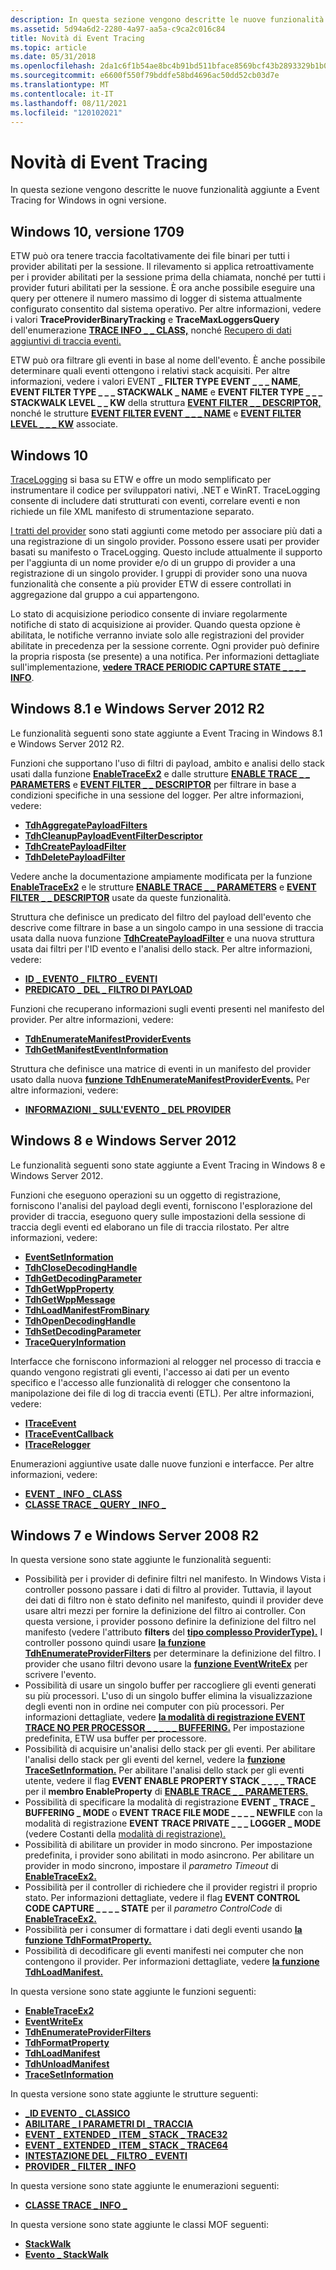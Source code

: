 ```yaml
---
description: In questa sezione vengono descritte le nuove funzionalità aggiunte a Event Tracing for Windows in ogni versione.
ms.assetid: 5d94a6d2-2280-4a97-aa5a-c9ca2c016c84
title: Novità di Event Tracing
ms.topic: article
ms.date: 05/31/2018
ms.openlocfilehash: 2da1c6f1b54ae8bc4b91bd511bface8569bcf43b2893329b1b0462b46c001724
ms.sourcegitcommit: e6600f550f79bddfe58bd4696ac50dd52cb03d7e
ms.translationtype: MT
ms.contentlocale: it-IT
ms.lasthandoff: 08/11/2021
ms.locfileid: "120102021"
---
```

# <a name="whats-new-in-event-tracing"></a>Novità di Event Tracing

In questa sezione vengono descritte le nuove funzionalità aggiunte a Event Tracing for Windows in ogni versione.

## <a name="windows-10-version-1709"></a>Windows 10, versione 1709

ETW può ora tenere traccia facoltativamente dei file binari per tutti i provider abilitati per la sessione. Il rilevamento si applica retroattivamente per i provider abilitati per la sessione prima della chiamata, nonché per tutti i provider futuri abilitati per la sessione. È ora anche possibile eseguire una query per ottenere il numero massimo di logger di sistema attualmente configurato consentito dal sistema operativo. Per altre informazioni, vedere i valori **TraceProviderBinaryTracking** e **TraceMaxLoggersQuery** dell'enumerazione [**TRACE INFO \_ \_ CLASS,**](/windows/win32/api/evntrace/ne-evntrace-trace_query_info_class) nonché [Recupero di dati aggiuntivi di traccia eventi.](retrieving-additional-event-tracing-data.md)

ETW può ora filtrare gli eventi in base al nome dell'evento. È anche possibile determinare quali eventi ottengono i relativi stack acquisiti. Per altre informazioni, vedere i valori EVENT **\_ FILTER TYPE EVENT \_ \_ \_ NAME**, **EVENT FILTER TYPE \_ \_ \_ STACKWALK \_ NAME** e **EVENT FILTER TYPE \_ \_ \_ STACKWALK LEVEL \_ \_ KW** della struttura [**EVENT FILTER \_ \_ DESCRIPTOR,**](/windows/desktop/api/Evntprov/ns-evntprov-event_filter_descriptor) nonché le strutture [**EVENT FILTER EVENT \_ \_ \_ NAME**](/windows/desktop/api/Evntprov/ns-evntprov-event_filter_event_name) e [**EVENT FILTER LEVEL \_ \_ \_ KW**](/windows/desktop/api/Evntprov/ns-evntprov-event_filter_level_kw) associate.

## <a name="windows-10"></a>Windows 10

[TraceLogging](../tracelogging/trace-logging-portal.md) si basa su ETW e offre un modo semplificato per instrumentare il codice per sviluppatori nativi, .NET e WinRT. TraceLogging consente di includere dati strutturati con eventi, correlare eventi e non richiede un file XML manifesto di strumentazione separato.

[I tratti del provider](provider-traits.md) sono stati aggiunti come metodo per associare più dati a una registrazione di un singolo provider. Possono essere usati per provider basati su manifesto o TraceLogging. Questo include attualmente il supporto per l'aggiunta di un nome provider e/o di un gruppo di provider a una registrazione di un singolo provider. I gruppi di provider sono una nuova funzionalità che consente a più provider ETW di essere controllati in aggregazione dal gruppo a cui appartengono.

Lo stato di acquisizione periodico consente di inviare regolarmente notifiche di stato di acquisizione ai provider. Quando questa opzione è abilitata, le notifiche verranno inviate solo alle registrazioni del provider abilitate in precedenza per la sessione corrente. Ogni provider può definire la propria risposta (se presente) a una notifica. Per informazioni dettagliate sull'implementazione, [**vedere TRACE PERIODIC CAPTURE STATE \_ \_ \_ \_ INFO**](/windows/win32/api/evntrace/ns-evntrace-trace_periodic_capture_state_info).

## <a name="windows-81-and-windows-server-2012-r2"></a>Windows 8.1 e Windows Server 2012 R2

Le funzionalità seguenti sono state aggiunte a Event Tracing in Windows 8.1 e Windows Server 2012 R2.

Funzioni che supportano l'uso di filtri di payload, ambito e analisi dello stack usati dalla funzione [**EnableTraceEx2**](/windows/win32/api/evntrace/nf-evntrace-enabletraceex2) e dalle strutture [**ENABLE TRACE \_ \_ PARAMETERS**](/windows/win32/api/evntrace/ns-evntrace-enable_trace_parameters) e [**EVENT FILTER \_ \_ DESCRIPTOR**](/windows/desktop/api/Evntprov/ns-evntprov-event_filter_descriptor) per filtrare in base a condizioni specifiche in una sessione del logger. Per altre informazioni, vedere:

-   [**TdhAggregatePayloadFilters**](/windows/desktop/api/Tdh/nf-tdh-tdhaggregatepayloadfilters)
-   [**TdhCleanupPayloadEventFilterDescriptor**](/windows/desktop/api/Tdh/nf-tdh-tdhcleanuppayloadeventfilterdescriptor)
-   [**TdhCreatePayloadFilter**](/windows/desktop/api/Tdh/nf-tdh-tdhcreatepayloadfilter)
-   [**TdhDeletePayloadFilter**](/windows/desktop/api/Tdh/nf-tdh-tdhdeletepayloadfilter)

Vedere anche la documentazione ampiamente modificata per la funzione [**EnableTraceEx2**](/windows/win32/api/evntrace/nf-evntrace-enabletraceex2) e le strutture [**ENABLE TRACE \_ \_ PARAMETERS**](/windows/win32/api/evntrace/ns-evntrace-enable_trace_parameters) e [**EVENT FILTER \_ \_ DESCRIPTOR**](/windows/desktop/api/Evntprov/ns-evntprov-event_filter_descriptor) usate da queste funzionalità.

Struttura che definisce un predicato del filtro del payload dell'evento che descrive come filtrare in base a un singolo campo in una sessione di traccia usata dalla nuova funzione [**TdhCreatePayloadFilter**](/windows/desktop/api/Tdh/nf-tdh-tdhcreatepayloadfilter) e una nuova struttura usata dai filtri per l'ID evento e l'analisi dello stack. Per altre informazioni, vedere:

-   [**ID \_ EVENTO \_ FILTRO \_ EVENTI**](/windows/desktop/api/Evntprov/ns-evntprov-event_filter_event_id)
-   [**PREDICATO \_ DEL \_ FILTRO DI PAYLOAD**](/windows/desktop/api/Tdh/ns-tdh-payload_filter_predicate)

Funzioni che recuperano informazioni sugli eventi presenti nel manifesto del provider. Per altre informazioni, vedere:

-   [**TdhEnumerateManifestProviderEvents**](/windows/desktop/api/Tdh/nf-tdh-tdhenumeratemanifestproviderevents)
-   [**TdhGetManifestEventInformation**](/windows/desktop/api/Tdh/nf-tdh-tdhgetmanifesteventinformation)

Struttura che definisce una matrice di eventi in un manifesto del provider usato dalla nuova [**funzione TdhEnumerateManifestProviderEvents.**](/windows/desktop/api/Tdh/nf-tdh-tdhenumeratemanifestproviderevents) Per altre informazioni, vedere:

-   [**INFORMAZIONI \_ SULL'EVENTO \_ DEL PROVIDER**](/windows/desktop/api/Tdh/ns-tdh-provider_event_info)

## <a name="windows-8-and-windows-server-2012"></a>Windows 8 e Windows Server 2012

Le funzionalità seguenti sono state aggiunte a Event Tracing in Windows 8 e Windows Server 2012.

Funzioni che eseguono operazioni su un oggetto di registrazione, forniscono l'analisi del payload degli eventi, forniscono l'esplorazione del provider di traccia, eseguono query sulle impostazioni della sessione di traccia degli eventi ed elaborano un file di traccia rilostato. Per altre informazioni, vedere:

-   [**EventSetInformation**](/windows/desktop/api/Evntprov/nf-evntprov-eventsetinformation)
-   [**TdhCloseDecodingHandle**](/windows/desktop/api/Tdh/nf-tdh-tdhclosedecodinghandle)
-   [**TdhGetDecodingParameter**](/windows/desktop/api/Tdh/nf-tdh-tdhgetdecodingparameter)
-   [**TdhGetWppProperty**](/windows/desktop/api/Tdh/nf-tdh-tdhgetwppproperty)
-   [**TdhGetWppMessage**](/windows/desktop/api/Tdh/nf-tdh-tdhgetwppmessage)
-   [**TdhLoadManifestFromBinary**](/windows/desktop/api/Tdh/nf-tdh-tdhloadmanifestfrombinary)
-   [**TdhOpenDecodingHandle**](/windows/desktop/api/Tdh/nf-tdh-tdhopendecodinghandle)
-   [**TdhSetDecodingParameter**](/windows/desktop/api/Tdh/nf-tdh-tdhsetdecodingparameter)
-   [**TraceQueryInformation**](/windows/win32/api/evntrace/nf-evntrace-tracequeryinformation)

Interfacce che forniscono informazioni al relogger nel processo di traccia e quando vengono registrati gli eventi, l'accesso ai dati per un evento specifico e l'accesso alle funzionalità di relogger che consentono la manipolazione dei file di log di traccia eventi (ETL). Per altre informazioni, vedere:

-   [**ITraceEvent**](/windows/desktop/api/Relogger/nn-relogger-itraceevent)
-   [**ITraceEventCallback**](/windows/desktop/api/Relogger/nn-relogger-itraceeventcallback)
-   [**ITraceRelogger**](/windows/desktop/api/Relogger/nn-relogger-itracerelogger)

Enumerazioni aggiuntive usate dalle nuove funzioni e interfacce. Per altre informazioni, vedere:

-   [**EVENT \_ INFO \_ CLASS**](/windows/desktop/api/Evntprov/ne-evntprov-event_info_class)
-   [**CLASSE TRACE \_ QUERY \_ INFO \_**](/windows/win32/api/evntrace/ne-evntrace-trace_query_info_class)

## <a name="windows-7-and-windows-server-2008-r2"></a>Windows 7 e Windows Server 2008 R2

In questa versione sono state aggiunte le funzionalità seguenti:

-   Possibilità per i provider di definire filtri nel manifesto. In Windows Vista i controller possono passare i dati di filtro al provider. Tuttavia, il layout dei dati di filtro non è stato definito nel manifesto, quindi il provider deve usare altri mezzi per fornire la definizione del filtro ai controller. Con questa versione, i provider possono definire la definizione del filtro nel manifesto (vedere l'attributo **filters** del [**tipo complesso ProviderType).**](../wes/eventmanifestschema-providertype-complextype.md) I controller possono quindi usare [**la funzione TdhEnumerateProviderFilters**](/windows/desktop/api/Tdh/nf-tdh-tdhenumerateproviderfilters) per determinare la definizione del filtro. I provider che usano filtri devono usare la [**funzione EventWriteEx**](/windows/desktop/api/Evntprov/nf-evntprov-eventwriteex) per scrivere l'evento.
-   Possibilità di usare un singolo buffer per raccogliere gli eventi generati su più processori. L'uso di un singolo buffer elimina la visualizzazione degli eventi non in ordine nei computer con più processori. Per informazioni dettagliate, vedere [**la modalità di registrazione EVENT TRACE NO PER PROCESSOR \_ \_ \_ \_ \_ BUFFERING.**](logging-mode-constants.md) Per impostazione predefinita, ETW usa buffer per processore.
-   Possibilità di acquisire un'analisi dello stack per gli eventi. Per abilitare l'analisi dello stack per gli eventi del kernel, vedere la [**funzione TraceSetInformation.**](/windows/win32/api/evntrace/nf-evntrace-tracesetinformation) Per abilitare l'analisi dello stack per gli eventi utente, vedere il flag **EVENT ENABLE PROPERTY STACK \_ \_ \_ \_ TRACE** per il **membro EnableProperty** di [**ENABLE TRACE \_ \_ PARAMETERS.**](/windows/win32/api/evntrace/ns-evntrace-enable_trace_parameters)
-   Possibilità di specificare la modalità di registrazione **EVENT \_ TRACE \_ BUFFERING \_ MODE** o **EVENT TRACE FILE MODE \_ \_ \_ \_ NEWFILE** con la modalità di registrazione **EVENT TRACE PRIVATE \_ \_ \_ LOGGER \_ MODE** (vedere Costanti della [modalità di registrazione).](logging-mode-constants.md)
-   Possibilità di abilitare un provider in modo sincrono. Per impostazione predefinita, i provider sono abilitati in modo asincrono. Per abilitare un provider in modo sincrono, impostare il *parametro Timeout* di [**EnableTraceEx2.**](/windows/win32/api/evntrace/nf-evntrace-enabletraceex2)
-   Possibilità per il controller di richiedere che il provider registri il proprio stato. Per informazioni dettagliate, vedere il flag **EVENT CONTROL CODE CAPTURE \_ \_ \_ \_ STATE** per il *parametro ControlCode* di [**EnableTraceEx2.**](/windows/win32/api/evntrace/nf-evntrace-enabletraceex2)
-   Possibilità per i consumer di formattare i dati degli eventi usando [**la funzione TdhFormatProperty.**](/windows/desktop/api/Tdh/nf-tdh-tdhformatproperty)
-   Possibilità di decodificare gli eventi manifesti nei computer che non contengono il provider. Per informazioni dettagliate, vedere [**la funzione TdhLoadManifest.**](/windows/desktop/api/Tdh/nf-tdh-tdhloadmanifest)

In questa versione sono state aggiunte le funzioni seguenti:

-   [**EnableTraceEx2**](/windows/win32/api/evntrace/nf-evntrace-enabletraceex2)
-   [**EventWriteEx**](/windows/desktop/api/Evntprov/nf-evntprov-eventwriteex)
-   [**TdhEnumerateProviderFilters**](/windows/desktop/api/Tdh/nf-tdh-tdhenumerateproviderfilters)
-   [**TdhFormatProperty**](/windows/desktop/api/Tdh/nf-tdh-tdhformatproperty)
-   [**TdhLoadManifest**](/windows/desktop/api/Tdh/nf-tdh-tdhloadmanifest)
-   [**TdhUnloadManifest**](/windows/desktop/api/Tdh/nf-tdh-tdhunloadmanifest)
-   [**TraceSetInformation**](/windows/win32/api/evntrace/nf-evntrace-tracesetinformation)

In questa versione sono state aggiunte le strutture seguenti:

-   [**\_ID EVENTO \_ CLASSICO**](/windows/win32/api/evntrace/ns-evntrace-classic_event_id)
-   [**ABILITARE \_ I PARAMETRI DI \_ TRACCIA**](/windows/win32/api/evntrace/ns-evntrace-enable_trace_parameters)
-   [**EVENT \_ EXTENDED \_ ITEM \_ STACK \_ TRACE32**](/windows/desktop/api/Evntcons/ns-evntcons-event_extended_item_stack_trace32)
-   [**EVENT \_ EXTENDED \_ ITEM \_ STACK \_ TRACE64**](/windows/desktop/api/Evntcons/ns-evntcons-event_extended_item_stack_trace64)
-   [**INTESTAZIONE DEL \_ FILTRO \_ EVENTI**](/windows/desktop/api/Evntprov/ns-evntprov-event_filter_header)
-   [**PROVIDER \_ FILTER \_ INFO**](/windows/desktop/api/Tdh/ns-tdh-provider_filter_info)

In questa versione sono state aggiunte le enumerazioni seguenti:

-   [**CLASSE TRACE \_ INFO \_**](/windows/win32/api/evntrace/ne-evntrace-trace_query_info_class)

In questa versione sono state aggiunte le classi MOF seguenti:

-   [**StackWalk**](stackwalk.md)
-   [**Evento \_ StackWalk**](stackwalk-event.md)

 

 
